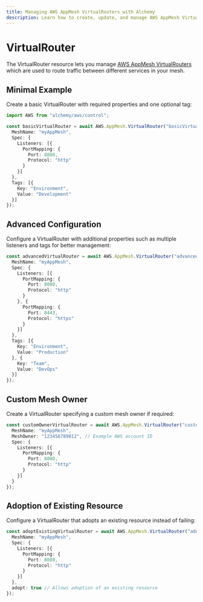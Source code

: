```yaml
---
title: Managing AWS AppMesh VirtualRouters with Alchemy
description: Learn how to create, update, and manage AWS AppMesh VirtualRouters using Alchemy Cloud Control.
---
```


# VirtualRouter

The VirtualRouter resource lets you manage [AWS AppMesh VirtualRouters](https://docs.aws.amazon.com/appmesh/latest/userguide/) which are used to route traffic between different services in your mesh.

## Minimal Example

Create a basic VirtualRouter with required properties and one optional tag:

```ts
import AWS from "alchemy/aws/control";

const basicVirtualRouter = await AWS.AppMesh.VirtualRouter("basicVirtualRouter", {
  MeshName: "myAppMesh",
  Spec: {
    Listeners: [{
      PortMapping: {
        Port: 8080,
        Protocol: "http"
      }
    }]
  },
  Tags: [{
    Key: "Environment",
    Value: "Development"
  }]
});
```

## Advanced Configuration

Configure a VirtualRouter with additional properties such as multiple listeners and tags for better management:

```ts
const advancedVirtualRouter = await AWS.AppMesh.VirtualRouter("advancedVirtualRouter", {
  MeshName: "myAppMesh",
  Spec: {
    Listeners: [{
      PortMapping: {
        Port: 8080,
        Protocol: "http"
      }
    }, {
      PortMapping: {
        Port: 8443,
        Protocol: "https"
      }
    }]
  },
  Tags: [{
    Key: "Environment",
    Value: "Production"
  }, {
    Key: "Team",
    Value: "DevOps"
  }]
});
```

## Custom Mesh Owner

Create a VirtualRouter specifying a custom mesh owner if required:

```ts
const customOwnerVirtualRouter = await AWS.AppMesh.VirtualRouter("customOwnerVirtualRouter", {
  MeshName: "myAppMesh",
  MeshOwner: "123456789012", // Example AWS account ID
  Spec: {
    Listeners: [{
      PortMapping: {
        Port: 8080,
        Protocol: "http"
      }
    }]
  }
});
```

## Adoption of Existing Resource

Configure a VirtualRouter that adopts an existing resource instead of failing:

```ts
const adoptExistingVirtualRouter = await AWS.AppMesh.VirtualRouter("adoptExistingVirtualRouter", {
  MeshName: "myAppMesh",
  Spec: {
    Listeners: [{
      PortMapping: {
        Port: 8080,
        Protocol: "http"
      }
    }]
  },
  adopt: true // Allows adoption of an existing resource
});
```